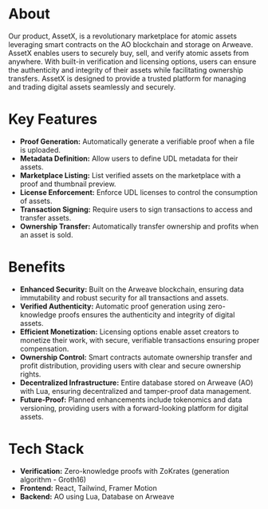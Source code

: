 # About
Our product, AssetX, is a revolutionary marketplace for atomic assets leveraging smart contracts on the AO blockchain and storage on Arweave. AssetX enables users to securely buy, sell, and verify atomic assets from anywhere. With built-in verification and licensing options, users can ensure the authenticity and integrity of their assets while facilitating ownership transfers. AssetX is designed to provide a trusted platform for managing and trading digital assets seamlessly and securely.

# Key Features
- **Proof Generation:** Automatically generate a verifiable proof when a file is uploaded.
- **Metadata Definition:** Allow users to define UDL metadata for their assets.
- **Marketplace Listing:** List verified assets on the marketplace with a proof and thumbnail preview.
- **License Enforcement:** Enforce UDL licenses to control the consumption of assets.
- **Transaction Signing:** Require users to sign transactions to access and transfer assets.
- **Ownership Transfer:** Automatically transfer ownership and profits when an asset is sold.
  
# Benefits
- **Enhanced Security:** Built on the Arweave blockchain, ensuring data immutability and robust security for all transactions and assets.
- **Verified Authenticity:** Automatic proof generation using zero-knowledge proofs ensures the authenticity and integrity of digital assets.
- **Efficient Monetization:** Licensing options enable asset creators to monetize their work, with secure, verifiable transactions ensuring proper compensation.
- **Ownership Control:** Smart contracts automate ownership transfer and profit distribution, providing users with clear and secure ownership rights.
- **Decentralized Infrastructure:** Entire database stored on Arweave (AO) with Lua, ensuring decentralized and tamper-proof data management.
- **Future-Proof:** Planned enhancements include tokenomics and data versioning, providing users with a forward-looking platform for digital assets.

# Tech Stack
- **Verification:** Zero-knowledge proofs with ZoKrates (generation algorithm - Groth16)
- **Frontend:** React, Tailwind, Framer Motion
- **Backend:** AO using Lua, Database on Arweave
